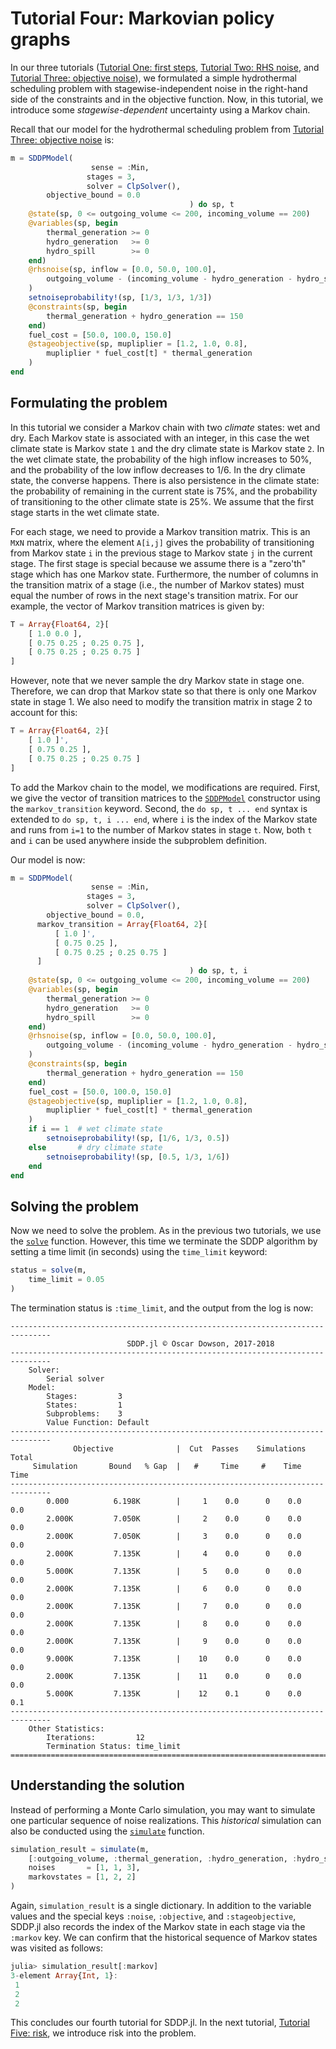 # Tutorial Four: Markovian policy graphs

In our three tutorials ([Tutorial One: first steps](@ref),
[Tutorial Two: RHS noise](@ref), and [Tutorial Three: objective noise](@ref)),
we formulated a simple hydrothermal scheduling problem with
stagewise-independent noise in the right-hand side of the constraints and in the
objective function. Now, in this tutorial, we introduce some
*stagewise-dependent* uncertainty using a Markov chain.

Recall that our model for the hydrothermal scheduling problem  from
[Tutorial Three: objective noise](@ref) is:
```julia
m = SDDPModel(
                  sense = :Min,
                 stages = 3,
                 solver = ClpSolver(),
        objective_bound = 0.0
                                        ) do sp, t
    @state(sp, 0 <= outgoing_volume <= 200, incoming_volume == 200)
    @variables(sp, begin
        thermal_generation >= 0
        hydro_generation   >= 0
        hydro_spill        >= 0
    end)
    @rhsnoise(sp, inflow = [0.0, 50.0, 100.0],
        outgoing_volume - (incoming_volume - hydro_generation - hydro_spill) == inflow
    )
    setnoiseprobability!(sp, [1/3, 1/3, 1/3])
    @constraints(sp, begin
        thermal_generation + hydro_generation == 150
    end)
    fuel_cost = [50.0, 100.0, 150.0]
    @stageobjective(sp, mupliplier = [1.2, 1.0, 0.8],
        mupliplier * fuel_cost[t] * thermal_generation
    )
end
```

## Formulating the problem

In this tutorial we consider a Markov chain with two *climate* states: wet and
dry. Each Markov state is associated with an integer, in this case the wet
climate state  is Markov state `1` and the dry climate state is Markov state
`2`. In the wet climate state, the probability of the high inflow increases to
50%, and the probability of the low inflow decreases to 1/6. In the dry climate
state, the converse happens. There is also persistence in the climate state: the
probability of remaining in the current state is 75%, and the probability of
transitioning to the other climate state is 25%. We assume that the first stage
starts in the wet climate state.

For each stage, we need to provide a Markov transition matrix. This is an
`M`x`N` matrix, where the element `A[i,j]` gives the probability of transitioning
from Markov state `i` in the previous stage to Markov state `j` in the current
stage. The first stage is special because we assume there is a "zero'th" stage
which has one Markov state. Furthermore, the number of columns in the transition
matrix of a stage (i.e., the number of Markov states) must equal the number of
rows in the next stage's transition matrix. For our example, the vector of
Markov transition matrices is given by:
```julia
T = Array{Float64, 2}[
    [ 1.0 0.0 ],
    [ 0.75 0.25 ; 0.25 0.75 ],
    [ 0.75 0.25 ; 0.25 0.75 ]
]
```
However, note that we never sample the dry Markov state in stage one. Therefore,
we can drop that Markov state so that there is only one Markov state in stage 1.
We also need to modify the transition matrix in stage 2 to account for this:
```julia
T = Array{Float64, 2}[
    [ 1.0 ]',
    [ 0.75 0.25 ],
    [ 0.75 0.25 ; 0.25 0.75 ]
]
```

To add the Markov chain to the model, we modifications are required. First, we
give the vector of transition matrices to the [`SDDPModel`](@ref) constructor
using the `markov_transition` keyword. Second, the `do sp, t ... end` syntax
is extended to `do sp, t, i ... end`, where `i` is the index of the Markov state
and runs from `i=1` to the number of Markov states in stage `t`. Now, both `t`
and `i` can be used anywhere inside the subproblem definition.

Our model is now:
```julia
m = SDDPModel(
                  sense = :Min,
                 stages = 3,
                 solver = ClpSolver(),
        objective_bound = 0.0,
      markov_transition = Array{Float64, 2}[
          [ 1.0 ]',
          [ 0.75 0.25 ],
          [ 0.75 0.25 ; 0.25 0.75 ]
      ]
                                        ) do sp, t, i
    @state(sp, 0 <= outgoing_volume <= 200, incoming_volume == 200)
    @variables(sp, begin
        thermal_generation >= 0
        hydro_generation   >= 0
        hydro_spill        >= 0
    end)
    @rhsnoise(sp, inflow = [0.0, 50.0, 100.0],
        outgoing_volume - (incoming_volume - hydro_generation - hydro_spill) == inflow
    )
    @constraints(sp, begin
        thermal_generation + hydro_generation == 150
    end)
    fuel_cost = [50.0, 100.0, 150.0]
    @stageobjective(sp, mupliplier = [1.2, 1.0, 0.8],
        mupliplier * fuel_cost[t] * thermal_generation
    )
    if i == 1  # wet climate state
        setnoiseprobability!(sp, [1/6, 1/3, 0.5])
    else       # dry climate state
        setnoiseprobability!(sp, [0.5, 1/3, 1/6])
    end
end
```

## Solving the problem

Now we need to solve the problem. As in the previous two tutorials, we use the
[`solve`](@ref) function. However, this time we terminate the SDDP algorithm
by setting a time limit (in seconds) using the `time_limit` keyword:
```julia
status = solve(m,
    time_limit = 0.05
)
```
The termination status is `:time_limit`, and the output from the log is
now:
```
-------------------------------------------------------------------------------
                          SDDP.jl © Oscar Dowson, 2017-2018
-------------------------------------------------------------------------------
    Solver:
        Serial solver
    Model:
        Stages:         3
        States:         1
        Subproblems:    3
        Value Function: Default
-------------------------------------------------------------------------------
              Objective              |  Cut  Passes    Simulations   Total
     Simulation       Bound   % Gap  |   #     Time     #    Time    Time
-------------------------------------------------------------------------------
        0.000          6.198K        |     1    0.0      0    0.0    0.0
        2.000K         7.050K        |     2    0.0      0    0.0    0.0
        2.000K         7.050K        |     3    0.0      0    0.0    0.0
        2.000K         7.135K        |     4    0.0      0    0.0    0.0
        5.000K         7.135K        |     5    0.0      0    0.0    0.0
        2.000K         7.135K        |     6    0.0      0    0.0    0.0
        2.000K         7.135K        |     7    0.0      0    0.0    0.0
        2.000K         7.135K        |     8    0.0      0    0.0    0.0
        2.000K         7.135K        |     9    0.0      0    0.0    0.0
        9.000K         7.135K        |    10    0.0      0    0.0    0.0
        2.000K         7.135K        |    11    0.0      0    0.0    0.0
        5.000K         7.135K        |    12    0.1      0    0.0    0.1
-------------------------------------------------------------------------------
    Other Statistics:
        Iterations:         12
        Termination Status: time_limit
===============================================================================
```

## Understanding the solution

Instead of performing a Monte Carlo simulation, you may want to simulate one
particular sequence of noise realizations. This *historical* simulation can
also be conducted using the [`simulate`](@ref) function.
```julia
simulation_result = simulate(m,
    [:outgoing_volume, :thermal_generation, :hydro_generation, :hydro_spill],
    noises       = [1, 1, 3],
    markovstates = [1, 2, 2]
)
```
Again, `simulation_result` is a single dictionary. In addition to the variable
values and the special keys `:noise`, `:objective`, and `:stageobjective`,
SDDP.jl also records the index of the Markov state in each stage via the
`:markov` key. We can confirm that the historical sequence of Markov states was
visited as follows:
```julia
julia> simulation_result[:markov]
3-element Array{Int, 1}:
 1
 2
 2
```

This concludes our fourth tutorial for SDDP.jl. In the next tutorial,
[Tutorial Five: risk](@ref), we introduce risk into the problem.
